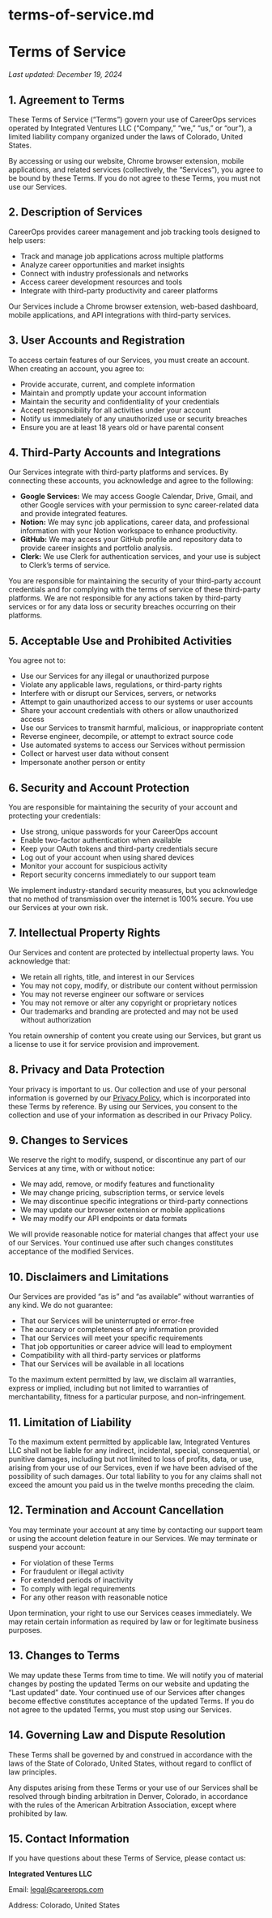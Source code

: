# terms-of-service.md

# **Terms of Service**

*Last updated: December 19, 2024*

## **1. Agreement to Terms**

These Terms of Service (“Terms”) govern your use of CareerOps services operated by Integrated Ventures LLC (“Company,” “we,” “us,” or “our”), a limited liability company organized under the laws of Colorado, United States.

By accessing or using our website, Chrome browser extension, mobile applications, and related services (collectively, the “Services”), you agree to be bound by these Terms. If you do not agree to these Terms, you must not use our Services.

## **2. Description of Services**

CareerOps provides career management and job tracking tools designed to help users:

- Track and manage job applications across multiple platforms
- Analyze career opportunities and market insights
- Connect with industry professionals and networks
- Access career development resources and tools
- Integrate with third-party productivity and career platforms

Our Services include a Chrome browser extension, web-based dashboard, mobile applications, and API integrations with third-party services.

## **3. User Accounts and Registration**

To access certain features of our Services, you must create an account. When creating an account, you agree to:

- Provide accurate, current, and complete information
- Maintain and promptly update your account information
- Maintain the security and confidentiality of your credentials
- Accept responsibility for all activities under your account
- Notify us immediately of any unauthorized use or security breaches
- Ensure you are at least 18 years old or have parental consent

## **4. Third-Party Accounts and Integrations**

Our Services integrate with third-party platforms and services. By connecting these accounts, you acknowledge and agree to the following:

- **Google Services:** We may access Google Calendar, Drive, Gmail, and other Google services with your permission to sync career-related data and provide integrated features.
- **Notion:** We may sync job applications, career data, and professional information with your Notion workspace to enhance productivity.
- **GitHub:** We may access your GitHub profile and repository data to provide career insights and portfolio analysis.
- **Clerk:** We use Clerk for authentication services, and your use is subject to Clerk’s terms of service.

You are responsible for maintaining the security of your third-party account credentials and for complying with the terms of service of these third-party platforms. We are not responsible for any actions taken by third-party services or for any data loss or security breaches occurring on their platforms.

## **5. Acceptable Use and Prohibited Activities**

You agree not to:

- Use our Services for any illegal or unauthorized purpose
- Violate any applicable laws, regulations, or third-party rights
- Interfere with or disrupt our Services, servers, or networks
- Attempt to gain unauthorized access to our systems or user accounts
- Share your account credentials with others or allow unauthorized access
- Use our Services to transmit harmful, malicious, or inappropriate content
- Reverse engineer, decompile, or attempt to extract source code
- Use automated systems to access our Services without permission
- Collect or harvest user data without consent
- Impersonate another person or entity

## **6. Security and Account Protection**

You are responsible for maintaining the security of your account and protecting your credentials:

- Use strong, unique passwords for your CareerOps account
- Enable two-factor authentication when available
- Keep your OAuth tokens and third-party credentials secure
- Log out of your account when using shared devices
- Monitor your account for suspicious activity
- Report security concerns immediately to our support team

We implement industry-standard security measures, but you acknowledge that no method of transmission over the internet is 100% secure. You use our Services at your own risk.

## **7. Intellectual Property Rights**

Our Services and content are protected by intellectual property laws. You acknowledge that:

- We retain all rights, title, and interest in our Services
- You may not copy, modify, or distribute our content without permission
- You may not reverse engineer our software or services
- You may not remove or alter any copyright or proprietary notices
- Our trademarks and branding are protected and may not be used without authorization

You retain ownership of content you create using our Services, but grant us a license to use it for service provision and improvement.

## **8. Privacy and Data Protection**

Your privacy is important to us. Our collection and use of your personal information is governed by our [Privacy Policy](https://www.notion.so/privacy-policy), which is incorporated into these Terms by reference. By using our Services, you consent to the collection and use of your information as described in our Privacy Policy.

## **9. Changes to Services**

We reserve the right to modify, suspend, or discontinue any part of our Services at any time, with or without notice:

- We may add, remove, or modify features and functionality
- We may change pricing, subscription terms, or service levels
- We may discontinue specific integrations or third-party connections
- We may update our browser extension or mobile applications
- We may modify our API endpoints or data formats

We will provide reasonable notice for material changes that affect your use of our Services. Your continued use after such changes constitutes acceptance of the modified Services.

## **10. Disclaimers and Limitations**

Our Services are provided “as is” and “as available” without warranties of any kind. We do not guarantee:

- That our Services will be uninterrupted or error-free
- The accuracy or completeness of any information provided
- That our Services will meet your specific requirements
- That job opportunities or career advice will lead to employment
- Compatibility with all third-party services or platforms
- That our Services will be available in all locations

To the maximum extent permitted by law, we disclaim all warranties, express or implied, including but not limited to warranties of merchantability, fitness for a particular purpose, and non-infringement.

## **11. Limitation of Liability**

To the maximum extent permitted by applicable law, Integrated Ventures LLC shall not be liable for any indirect, incidental, special, consequential, or punitive damages, including but not limited to loss of profits, data, or use, arising from your use of our Services, even if we have been advised of the possibility of such damages. Our total liability to you for any claims shall not exceed the amount you paid us in the twelve months preceding the claim.

## **12. Termination and Account Cancellation**

You may terminate your account at any time by contacting our support team or using the account deletion feature in our Services. We may terminate or suspend your account:

- For violation of these Terms
- For fraudulent or illegal activity
- For extended periods of inactivity
- To comply with legal requirements
- For any other reason with reasonable notice

Upon termination, your right to use our Services ceases immediately. We may retain certain information as required by law or for legitimate business purposes.

## **13. Changes to Terms**

We may update these Terms from time to time. We will notify you of material changes by posting the updated Terms on our website and updating the “Last updated” date. Your continued use of our Services after changes become effective constitutes acceptance of the updated Terms. If you do not agree to the updated Terms, you must stop using our Services.

## **14. Governing Law and Dispute Resolution**

These Terms shall be governed by and construed in accordance with the laws of the State of Colorado, United States, without regard to conflict of law principles.

Any disputes arising from these Terms or your use of our Services shall be resolved through binding arbitration in Denver, Colorado, in accordance with the rules of the American Arbitration Association, except where prohibited by law.

## **15. Contact Information**

If you have questions about these Terms of Service, please contact us:

**Integrated Ventures LLC**

Email: [legal@careerops.com](mailto:legal@careerops.com)

Address: Colorado, United States